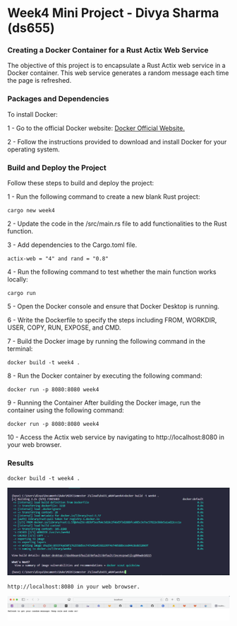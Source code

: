 # Week4 Mini Project - Divya Sharma (ds655)

### Creating a Docker Container for a Rust Actix Web Service

The objective of this project is to encapsulate a Rust Actix web service in a Docker container. This web service generates a random message each time the page is refreshed.

### Packages and Dependencies
To install Docker:

1 - Go to the official Docker website: [Docker Official Website.](https://docs.docker.com/desktop/)

2 - Follow the instructions provided to download and install Docker for your operating system.

### Build and Deploy the Project

Follow these steps to build and deploy the project:

1 - Run the following command to create a new blank Rust project:

    cargo new week4

2 - Update the code in the /src/main.rs file to add functionalities to the Rust function.

3 - Add dependencies to the Cargo.toml file.

    actix-web = "4" and rand = "0.8"

4 - Run the following command to test whether the main function works locally:

    cargo run

5 - Open the Docker console and ensure that Docker Desktop is running.

6 - Write the Dockerfile to specify the steps including FROM, WORKDIR, USER, COPY, RUN, EXPOSE, and CMD.

7 - Build the Docker image by running the following command in the terminal:

    docker build -t week4 .

8 - Run the Docker container by executing the following command:

    docker run -p 8080:8080 week4

9 - Running the Container
After building the Docker image, run the container using the following command:

    docker run -p 8080:8080 week4

10 - Access the Actix web service by navigating to http://localhost:8080 in your web browser.


### Results
    docker build -t week4 .
![Screenshot](screenshots/1.png.png)


    http://localhost:8080 in your web browser.
![Screenshot](screenshots/4.png)
